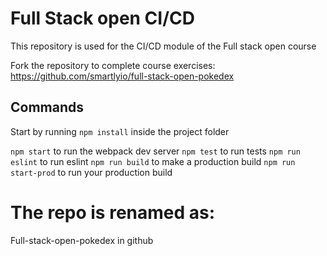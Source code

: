 # Full Stack open CI/CD

This repository is used for the CI/CD module of the Full stack open course

Fork the repository to complete course exercises: https://github.com/smartlyio/full-stack-open-pokedex

## Commands

Start by running `npm install` inside the project folder

`npm start` to run the webpack dev server
`npm test` to run tests
`npm run eslint` to run eslint
`npm run build` to make a production build
`npm run start-prod` to run your production build

# The repo is renamed as:

Full-stack-open-pokedex in github
